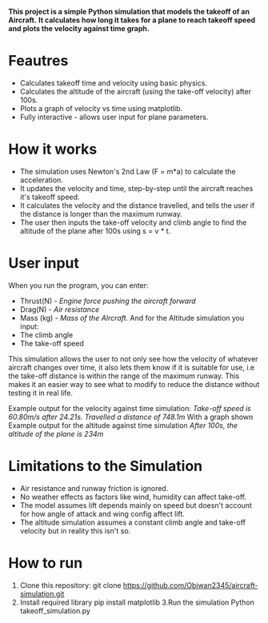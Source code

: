 **This project is a simple Python simulation that models the takeoff of an Aircraft.**
**It calculates how long it takes for a plane to reach takeoff speed and plots the velocity against time graph.**

# Feautres
- Calculates takeoff time and velocity using basic physics.
- Calculates the altitude of the aircraft (using the take-off velocity) after 100s.
- Plots a graph of velocity vs time using matplotlib.
- Fully interactive - allows user input for plane parameters.

# How it works
- The simulation uses Newton's 2nd Law (F = m*a) to calculate the acceleration.
- It updates the velocity and time, step-by-step until the aircraft reaches it's takeoff speed.
- It calculates the velocity and the distance travelled, and tells the user if the distance is longer than the maximum runway.
- The user then inputs the take-off velocity and climb angle to find the altitude of the plane after 100s using s = v * t.

# User input
When you run the program, you can enter:
- Thrust(N) - *Engine force pushing the aircraft forward*
- Drag(N) - *Air resistance*
- Mass (kg) - *Mass of the AIrcraft*.
And for the Altitude simulation you input:
- The climb angle
- The take-off speed

This simulation allows the user to not only see how the velocity of whatever aircraft changes over time, it also lets them know if it is suitable for use, i.e the take-off distance is within the range of the maximum runway. This makes it an easier way to see what to modify to reduce the distance without testing it in real life.

Example output for the velocity against time simulation: *Take-off speed is 60.80m/s after 24.21s. Travelled a distance of 748.1m* With a graph shown
Example output for the altitude against time simulation *After 100s, the altitude of the plane is 234m*

# Limitations to the Simulation
- Air resistance and runway friction is ignored.
- No weather effects as factors like wind, humidity can affect take-off.
- The model assumes lift depends mainly on speed but doesn't account for how angle of attack and wing config affect lift.
- The altitude simulation assumes a constant climb angle and take-off velocity but in reality this isn't so.

# How to run
1. Clone this repository:
git clone https://github.com/Obiwan2345/aircraft-simulation.git
2. Install required library
pip install matplotlib
3.Run the simulation
Python takeoff_simulation.py

